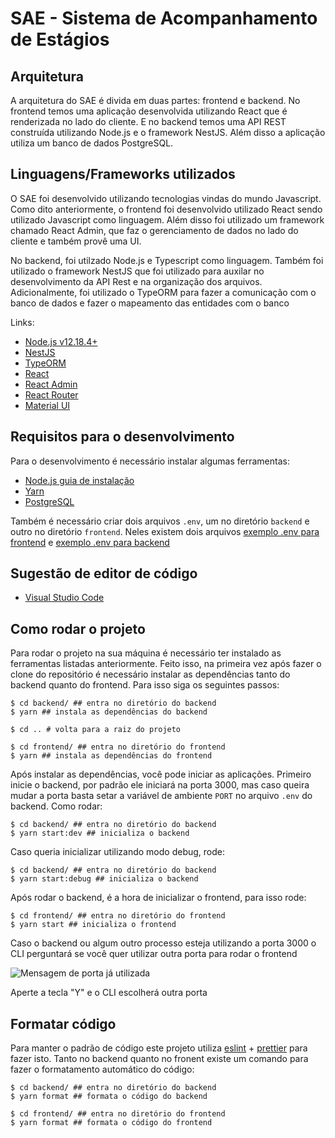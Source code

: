# SAE - Sistema de Acompanhamento de Estágios

## Arquitetura

A arquitetura do SAE é divida em duas partes: frontend e backend. No frontend temos uma aplicação desenvolvida utilizando React que é renderizada no lado do cliente. E no backend temos uma API REST construída utilizando Node.js e o framework NestJS. Além disso a aplicação utiliza um banco de dados PostgreSQL.
## Linguagens/Frameworks utilizados

O SAE foi desenvolvido utilizando tecnologias vindas do mundo Javascript. Como dito anteriormente, o frontend foi desenvolvido utilizado React sendo utilizado Javascript como linguagem. Além disso foi utilizado um framework chamado React Admin, que faz o gerenciamento de dados no lado do cliente e também provê uma UI.

No backend, foi utilzado Node.js e Typescript como linguagem. Também foi utilizado o framework NestJS que foi utilizado para auxilar no desenvolvimento da API Rest e na organização dos arquivos. Adicionalmente, foi utilizado o TypeORM para fazer a comunicação com o banco de dados e fazer o mapeamento das entidades com o banco

Links:

- [Node.js v12.18.4+](https://nodejs.org/en/)
- [NestJS](https://nestjs.com/)
- [TypeORM](https://typeorm.io/#/)
- [React](https://pt-br.reactjs.org/)
- [React Admin](https://marmelab.com/react-admin/)
- [React Router](https://reactrouter.com/)
- [Material UI](https://material-ui.com/)
## Requisitos para o desenvolvimento

Para o desenvolvimento é necessário instalar algumas ferramentas:

- [Node.js guia de instalação](https://www.treinaweb.com.br/blog/instalando-e-gerenciando-varias-versoes-do-node-js-com-nvm)
- [Yarn](https://classic.yarnpkg.com/en/docs/install/#windows-stable)
- [PostgreSQL](https://www.postgresql.org/download/)

Também é necessário criar dois arquivos `.env`, um no diretório `backend` e outro no diretório `frontend`. Neles existem dois arquivos [exemplo .env para frontend](frontend/.env.example) e [exemplo .env para backend](backend/.env.example)

## Sugestão de editor de código

- [Visual Studio Code](https://code.visualstudio.com/)
## Como rodar o projeto

Para rodar o projeto na sua máquina é necessário ter instalado as ferramentas listadas anteriormente. Feito isso, na primeira vez após fazer o clone do repositório é necessário instalar as dependências tanto do backend quanto do frontend. Para isso siga os seguintes passos:

```
$ cd backend/ ## entra no diretório do backend
$ yarn ## instala as dependências do backend

$ cd .. # volta para a raiz do projeto

$ cd frontend/ ## entra no diretório do frontend
$ yarn ## instala as dependências do frontend
```

Após instalar as dependências, você pode iniciar as aplicações. Primeiro inicie o backend, por padrão ele iniciará na porta 3000, mas caso queira mudar a porta basta setar a variável de ambiente `PORT` no arquivo `.env` do backend. Como rodar:

```
$ cd backend/ ## entra no diretório do backend
$ yarn start:dev ## inicializa o backend
```

Caso queria inicializar utilizando modo debug, rode:

```
$ cd backend/ ## entra no diretório do backend
$ yarn start:debug ## inicializa o backend
```

Após rodar o backend, é a hora de inicializar o frontend, para isso rode:

```
$ cd frontend/ ## entra no diretório do frontend
$ yarn start ## inicializa o frontend
```

Caso o backend ou algum outro processo esteja utilizando a porta 3000 o CLI perguntará se você quer utilizar outra porta para rodar o frontend

![Mensagem de porta já utilizada](https://drive.google.com/uc?export=view&id=1Oe8dZYd41xjrOodIgxQGsdcM-cmKCjfC)

Aperte a tecla "Y" e o CLI escolherá outra porta

## Formatar código

Para manter o padrão de código este projeto utiliza [eslint](https://eslint.org/) + [prettier](https://prettier.io/) para fazer isto. Tanto no backend quanto no fronent existe um comando para fazer o formatamento automático do código:

```
$ cd backend/ ## entra no diretório do backend
$ yarn format ## formata o código do backend
```

```
$ cd frontend/ ## entra no diretório do frontend
$ yarn format ## formata o código do frontend
```